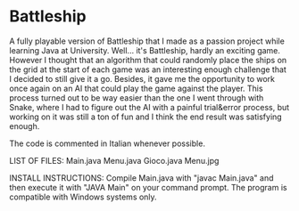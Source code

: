 # Battleship
A fully playable version of Battleship that I made as a passion project while learning Java at University.
Well... it's Battleship, hardly an exciting game. However I thought that an algorithm that could randomly place the ships on the grid 
at the start of each game was an interesting enough challenge that I decided to still give it a go. Besides, it gave me the opportunity 
to work once again on an AI that could play the game against the player. This process turned out to be way easier than the one I went 
through with Snake, where I had to figure out the AI with a painful trial&error process, but working on it was still a ton of fun and 
I think the end result was satisfying enough.

The code is commented in Italian whenever possible.

LIST OF FILES: 
Main.java 
Menu.java 
Gioco.java 
Menu.jpg

INSTALL INSTRUCTIONS:
Compile Main.java with "javac Main.java" and then execute it with "JAVA Main" on your command prompt.
The program is compatible with Windows systems only.

